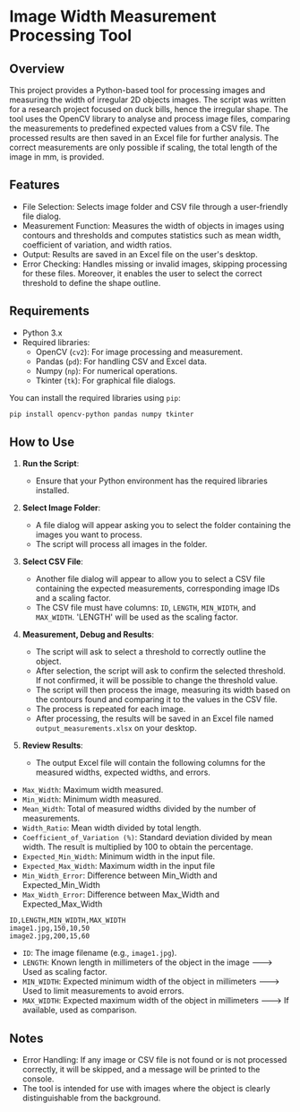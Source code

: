# Image Width Measurement Processing Tool

## Overview
This project provides a Python-based tool for processing images and measuring the width of irregular 2D objects images. The script was written for a research project focused on duck bills, hence the irregular shape. The tool uses the OpenCV library to analyse and process image files, comparing the measurements to predefined expected values from a CSV file. The processed results are then saved in an Excel file for further analysis. The correct measurements are only possible if scaling, the total length of the image in mm, is provided.

## Features
- File Selection: Selects image folder and CSV file through a user-friendly file dialog.
- Measurement Function: Measures the width of objects in images using contours and thresholds and computes statistics such as mean width, coefficient of variation, and width ratios.
- Output: Results are saved in an Excel file on the user's desktop.
- Error Checking: Handles missing or invalid images, skipping processing for these files. Moreover, it enables the user to select the correct threshold to define the shape outline.

## Requirements
- Python 3.x
- Required libraries:
  - OpenCV (`cv2`): For image processing and measurement.
  - Pandas (`pd`): For handling CSV and Excel data.
  - Numpy (`np`): For numerical operations.
  - Tkinter (`tk`): For graphical file dialogs.

You can install the required libraries using `pip`:

```bash
pip install opencv-python pandas numpy tkinter
```

## How to Use

1. **Run the Script**:
   - Ensure that your Python environment has the required libraries installed.
   

2. **Select Image Folder**:
   - A file dialog will appear asking you to select the folder containing the images you want to process.
   - The script will process all images in the folder.

3. **Select CSV File**:
   - Another file dialog will appear to allow you to select a CSV file containing the expected measurements, corresponding image IDs and a scaling factor.
   - The CSV file must have columns: `ID`, `LENGTH`, `MIN_WIDTH`, and `MAX_WIDTH`. 'LENGTH' will be used as the scaling factor.

4. **Measurement, Debug and Results**:
   - The script will ask to select a threshold to correctly outline the object.
   - After selection, the script will ask to confirm the selected threshold. If not confirmed, it will be possible to change the threshold value.
   - The script will then process the image, measuring its width based on the contours found and comparing it to the values in the CSV file.
   - The process is repeated for each image.
   - After processing, the results will be saved in an Excel file named `output_measurements.xlsx` on your desktop.

5. **Review Results**:
   - The output Excel file will contain the following columns for the measured widths, expected widths, and errors.
- `Max_Width`: Maximum width measured.
- `Min_Width`: Minimum width measured. 
- `Mean_Width`: Total of measured widths divided by the number of measurements.
- `Width_Ratio`: Mean width divided by total length.
- `Coefficient_of_Variation (%)`: Standard deviation divided by mean width. The result is multiplied by 100 to obtain the percentage.
- `Expected_Min_Width`: Minimum width in the input file.
- `Expected_Max_Width`: Maximum width in the input file
- `Min_Width_Error`: Difference between Min_Width and Expected_Min_Width
- `Max_Width_Error`: Difference between Max_Width and Expected_Max_Width
  
```csv
ID,LENGTH,MIN_WIDTH,MAX_WIDTH
image1.jpg,150,10,50
image2.jpg,200,15,60
```

- `ID`: The image filename (e.g., `image1.jpg`).
- `LENGTH`: Known length in millimeters of the object in the image ---> Used as scaling factor.
- `MIN_WIDTH`: Expected minimum width of the object in millimeters ---> Used to limit measurements to avoid errors.
- `MAX_WIDTH`: Expected maximum width of the object in millimeters ---> If available, used as comparison.

## Notes
- Error Handling: If any image or CSV file is not found or is not processed correctly, it will be skipped, and a message will be printed to the console.
- The tool is intended for use with images where the object is clearly distinguishable from the background.
